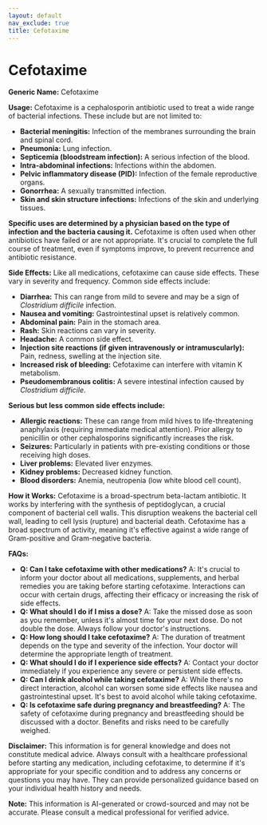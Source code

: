 ```yaml
---
layout: default
nav_exclude: true
title: Cefotaxime
---
```


# Cefotaxime

**Generic Name:** Cefotaxime

**Usage:** Cefotaxime is a cephalosporin antibiotic used to treat a wide range of bacterial infections.  These include but are not limited to:

* **Bacterial meningitis:** Infection of the membranes surrounding the brain and spinal cord.
* **Pneumonia:** Lung infection.
* **Septicemia (bloodstream infection):**  A serious infection of the blood.
* **Intra-abdominal infections:** Infections within the abdomen.
* **Pelvic inflammatory disease (PID):** Infection of the female reproductive organs.
* **Gonorrhea:** A sexually transmitted infection.
* **Skin and skin structure infections:** Infections of the skin and underlying tissues.


**Specific uses are determined by a physician based on the type of infection and the bacteria causing it.**  Cefotaxime is often used when other antibiotics have failed or are not appropriate.  It's crucial to complete the full course of treatment, even if symptoms improve, to prevent recurrence and antibiotic resistance.

**Side Effects:**  Like all medications, cefotaxime can cause side effects.  These vary in severity and frequency.  Common side effects include:

* **Diarrhea:** This can range from mild to severe and may be a sign of *Clostridium difficile* infection.
* **Nausea and vomiting:** Gastrointestinal upset is relatively common.
* **Abdominal pain:**  Pain in the stomach area.
* **Rash:**  Skin reactions can vary in severity.
* **Headache:**  A common side effect.
* **Injection site reactions (if given intravenously or intramuscularly):** Pain, redness, swelling at the injection site.
* **Increased risk of bleeding:** Cefotaxime can interfere with vitamin K metabolism.
* **Pseudomembranous colitis:** A severe intestinal infection caused by *Clostridium difficile*.


**Serious but less common side effects include:**

* **Allergic reactions:**  These can range from mild hives to life-threatening anaphylaxis (requiring immediate medical attention).  Prior allergy to penicillin or other cephalosporins significantly increases the risk.
* **Seizures:** Particularly in patients with pre-existing conditions or those receiving high doses.
* **Liver problems:**  Elevated liver enzymes.
* **Kidney problems:**  Decreased kidney function.
* **Blood disorders:**  Anemia, neutropenia (low white blood cell count).


**How it Works:** Cefotaxime is a broad-spectrum beta-lactam antibiotic.  It works by interfering with the synthesis of peptidoglycan, a crucial component of bacterial cell walls.  This disruption weakens the bacterial cell wall, leading to cell lysis (rupture) and bacterial death.  Cefotaxime has a broad spectrum of activity, meaning it's effective against a wide range of Gram-positive and Gram-negative bacteria.

**FAQs:**

* **Q: Can I take cefotaxime with other medications?** A:  It's crucial to inform your doctor about all medications, supplements, and herbal remedies you are taking before starting cefotaxime.  Interactions can occur with certain drugs, affecting their efficacy or increasing the risk of side effects.
* **Q: What should I do if I miss a dose?** A: Take the missed dose as soon as you remember, unless it's almost time for your next dose. Do not double the dose.  Always follow your doctor's instructions.
* **Q: How long should I take cefotaxime?** A: The duration of treatment depends on the type and severity of the infection.  Your doctor will determine the appropriate length of treatment.
* **Q: What should I do if I experience side effects?** A: Contact your doctor immediately if you experience any severe or persistent side effects.
* **Q: Can I drink alcohol while taking cefotaxime?** A:  While there's no direct interaction, alcohol can worsen some side effects like nausea and gastrointestinal upset. It's best to avoid alcohol while taking cefotaxime.
* **Q: Is cefotaxime safe during pregnancy and breastfeeding?** A:  The safety of cefotaxime during pregnancy and breastfeeding should be discussed with a doctor.  Benefits and risks need to be carefully weighed.


**Disclaimer:** This information is for general knowledge and does not constitute medical advice.  Always consult with a healthcare professional before starting any medication, including cefotaxime, to determine if it's appropriate for your specific condition and to address any concerns or questions you may have.  They can provide personalized guidance based on your individual health history and needs.


**Note:** This information is AI-generated or crowd-sourced and may not be accurate. Please consult a medical professional for verified advice.